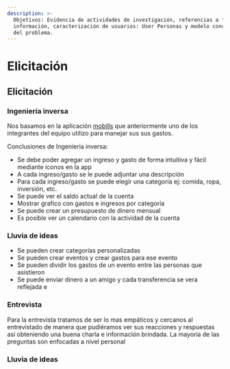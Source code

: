 ```yaml
---
description: >-
  Objetivos: Evidencia de actividades de investigación, referencias a fuentes de
  información, caracterización de usuarios: User Personas y modelo conceptual
  del problema.
---
```


# Elicitación

## Elicitación

### Ingeniería inversa

Nos basamos en la aplicación [mobills](https://www.mobillsapp.com/es) que anteriormente uno de los integrantes del equipo utilizo para manejar sus sus gastos.

Conclusiones de Ingenieria inversa:

* Se debe poder agregar un ingreso y gasto de forma intuitiva y fácil mediante iconos en la app
* A cada ingreso/gasto se le puede adjuntar una descripción
* Para cada ingreso/gasto se puede elegir una categoría ej: comida, ropa, inversión, etc.
* Se puede ver el saldo actual de la cuenta
* Mostrar grafico con gastos e ingresos por categoría
* Se puede crear un presupuesto de dinero mensual
* Es posible ver un calendario con la actividad de la cuenta 

### Lluvia de ideas

* Se pueden crear categorías personalizadas 
* Se pueden crear eventos y crear gastos para ese evento
* Se pueden dividir los gastos de un evento entre las personas que asistieron
* Se puede enviar dinero a un amigo y cada transferencia se vera reflejada e

### Entrevista

Para la entrevista tratamos de ser lo mas empáticos y cercanos al entrevistado de manera que pudiéramos ver sus reacciones y respuestas así obteniendo una buena charla e información brindada. La mayoría de las preguntas son enfocadas a nivel personal

### Lluvia de ideas



